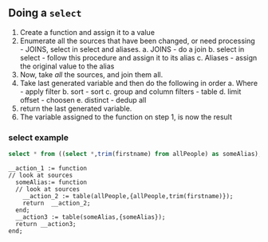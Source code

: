 ## Doing a `select`

1. Create a function and assign it to a value
2. Enumerate all the sources that have been changed, or need processing - JOINS, select in select and aliases.
  a. JOINS - do a join
  b. select in select - follow this procedure and assign it to its alias
  c. Aliases - assign the original value to the alias
3. Now, take _all_ the sources, and join them all. 
4. Take last generated variable and then do the following in order
  a. Where - apply filter
  b. sort - sort
  c. group and column filters - table
  d. limit offset - choosen
  e. distinct - dedup all
5. return the last generated variable.
6. The variable assigned to the function on step 1, is now the result


### select example
```sql
select * from ((select *,trim(firstname) from allPeople) as someAlias);
```


```ecl
__action_1 := function
// look at sources 
  someAlias:= function 
  // look at sources
    __action_2 := table(allPeople,{allPeople,trim(firstname)});
    return  __action_2;
  end;
  __action3 := table(someAlias,{someAlias});
  return __action3;
end;
```